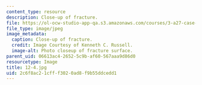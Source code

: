 ```yaml
---
content_type: resource
description: Close-up of fracture.
file: https://ol-ocw-studio-app-qa.s3.amazonaws.com/courses/3-a27-case-studies-in-forensic-metallurgy-fall-2007/2c6f8ac21cfff3020ad8f9b55ddcedd1_12-4.jpg
file_type: image/jpeg
image_metadata:
  caption: Close-up of fracture.
  credit: Image Courtesy of Kenneth C. Russell.
  image-alt: Photo closeup of fracture surface.
parent_uid: 06613ac4-2652-5c9b-af60-567aaa9d86d0
resourcetype: Image
title: 12-4.jpg
uid: 2c6f8ac2-1cff-f302-0ad8-f9b55ddcedd1
---
```


